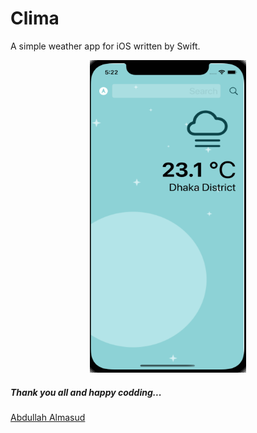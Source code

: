 # Clima

A simple weather app for iOS written by Swift.

<p align="center">
  <img width="250" height="500" src="https://raw.githubusercontent.com/almasud/Clima/main/screenshot.png" alt="Home Screen"/>
</p>

##### Thank you all and happy codding... 
[Abdullah Almasud](https://almasud.github.io)
